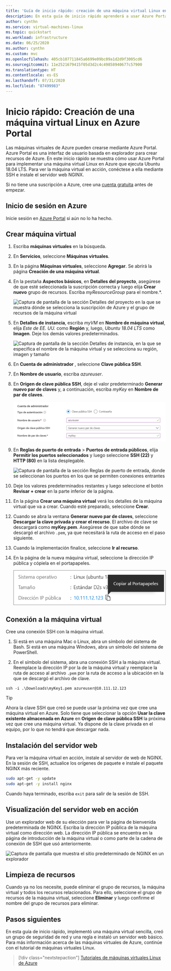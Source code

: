 ```yaml
---
title: 'Guía de inicio rápido: creación de una máquina virtual Linux en el Azure Portal'
description: En esta guía de inicio rápido aprenderá a usar Azure Portal para crear una máquina virtual Linux.
author: cynthn
ms.service: virtual-machines-linux
ms.topic: quickstart
ms.workload: infrastructure
ms.date: 06/25/2020
ms.author: cynthn
ms.custom: mvc
ms.openlocfilehash: 405cb107711845a6699e09bc09a1d2d9f3005cd6
ms.sourcegitcommit: 11e2521679415f05d3d2c4c49858940677c57900
ms.translationtype: HT
ms.contentlocale: es-ES
ms.lasthandoff: 07/31/2020
ms.locfileid: "87499983"
---
```

# <a name="quickstart-create-a-linux-virtual-machine-in-the-azure-portal"></a>Inicio rápido: Creación de una máquina virtual Linux en Azure Portal

Las máquinas virtuales de Azure pueden crearse mediante Azure Portal. Azure Portal es una interfaz de usuario basada en explorador para crear recursos de Azure. En este inicio rápido se muestra cómo usar Azure Portal para implementar una máquina virtual Linux en Azure que ejecuta Ubuntu 18.04 LTS. Para ver la máquina virtual en acción, conéctese a ella mediante SSH e instale el servidor web NGINX.

Si no tiene una suscripción a Azure, cree una [cuenta gratuita](https://azure.microsoft.com/free/?WT.mc_id=A261C142F) antes de empezar.

## <a name="sign-in-to-azure"></a>Inicio de sesión en Azure

Inicie sesión en [Azure Portal](https://portal.azure.com) si aún no lo ha hecho.

## <a name="create-virtual-machine"></a>Crear máquina virtual

1. Escriba **máquinas virtuales** en la búsqueda.
1. En **Servicios**, seleccione **Máquinas virtuales**.
1. En la página **Máquinas virtuales**, seleccione **Agregar**. Se abrirá la página **Creación de una máquina virtual**.
1. En la pestaña **Aspectos básicos**, en **Detalles del proyecto**, asegúrese de que esté seleccionada la suscripción correcta y luego elija **Crear nuevo** grupo de recursos. Escriba *myResourceGroup* para el nombre.*. 

    ![Captura de pantalla de la sección Detalles del proyecto en la que se muestra dónde se selecciona la suscripción de Azure y el grupo de recursos de la máquina virtual](./media/quick-create-portal/project-details.png)

1. En **Detalles de instancia**, escriba *myVM* en **Nombre de máquina virtual**, elija *Este de EE. UU.* como **Región** y, luego, *Ubuntu 18.04 LTS* como **Imagen**. Deje los demás valores predeterminados.

    ![Captura de pantalla de la sección Detalles de instancia, en la que se especifica el nombre de la máquina virtual y se selecciona su región, imagen y tamaño](./media/quick-create-portal/instance-details.png)

1. En **Cuenta de administrador** , seleccione **Clave pública SSH**.

1. En **Nombre de usuario**, escriba *azureuser*.

1. En **Origen de clave pública SSH**, deje el valor predeterminado **Generar nuevo par de claves** y, a continuación, escriba *myKey* en **Nombre de par de claves**.

    ![Captura de pantalla de la sección Cuenta de administrador, en la que se selecciona un tipo de autenticación y se especifican las credenciales del administrador](./media/quick-create-portal/administrator-account.png)

1. En **Reglas de puerto de entrada** > **Puertos de entrada públicos**, elija **Permitir los puertos seleccionados** y luego seleccione **SSH (22)** y **HTTP (80)** en la lista desplegable. 

    ![Captura de pantalla de la sección Reglas de puerto de entrada, donde se seleccionan los puertos en los que se permiten conexiones entrantes](./media/quick-create-portal/inbound-port-rules.png)

1. Deje los valores predeterminados restantes y luego seleccione el botón **Revisar + crear** en la parte inferior de la página.

1. En la página **Crear una máquina virtual** verá los detalles de la máquina virtual que va a crear. Cuando esté preparado, seleccione **Crear**.

1. Cuando se abra la ventana **Generar nuevo par de claves**, seleccione **Descargar la clave privada y crear el recurso**. El archivo de clave se descargará como **myKey.pem**. Asegúrese de que sabe dónde se descargó el archivo `.pem`, ya que necesitará la ruta de acceso en el paso siguiente.

1. Cuando la implementación finalice, seleccione **Ir al recurso**.

1. En la página de la nueva máquina virtual, seleccione la dirección IP pública y cópiela en el portapapeles.


    ![Captura de pantalla en que se muestra cómo copiar la dirección IP de la máquina virtual](./media/quick-create-portal/ip-address.png)

## <a name="connect-to-virtual-machine"></a>Conexión a la máquina virtual

Cree una conexión SSH con la máquina virtual.

1. Si está en una máquina Mac o Linux, abra un símbolo del sistema de Bash. Si está en una máquina Windows, abra un símbolo del sistema de PowerShell. 

1. En el símbolo del sistema, abra una conexión SSH a la máquina virtual. Reemplace la dirección IP por la de la máquina virtual y reemplace la ruta de acceso al archivo `.pem` por la ruta de acceso a la ubicación en la que se descargó el archivo de clave.

```console
ssh -i .\Downloads\myKey1.pem azureuser@10.111.12.123
```

> [!TIP]
> Ahora la clave SSH que creó se puede usar la próxima vez que cree una máquina virtual en Azure. Solo tiene que seleccionar la opción **Usar la clave existente almacenada en Azure** en **Origen de clave pública SSH** la próxima vez que cree una máquina virtual. Ya dispone de la clave privada en el equipo, por lo que no tendrá que descargar nada.

## <a name="install-web-server"></a>Instalación del servidor web

Para ver la máquina virtual en acción, instale al servidor de web de NGINX. En la sesión de SSH, actualice los orígenes de paquete e instale el paquete NGINX más reciente.

```bash
sudo apt-get -y update
sudo apt-get -y install nginx
```

Cuando haya terminado, escriba `exit` para salir de la sesión de SSH.


## <a name="view-the-web-server-in-action"></a>Visualización del servidor web en acción

Use un explorador web de su elección para ver la página de bienvenida predeterminada de NGINX. Escriba la dirección IP pública de la máquina virtual como dirección web. La dirección IP pública se encuentra en la página de introducción de la máquina virtual o como parte de la cadena de conexión de SSH que usó anteriormente.

![Captura de pantalla que muestra el sitio predeterminado de NGINX en un explorador](./media/quick-create-portal/nginx.png)

## <a name="clean-up-resources"></a>Limpieza de recursos

Cuando ya no los necesite, puede eliminar el grupo de recursos, la máquina virtual y todos los recursos relacionados. Para ello, seleccione el grupo de recursos de la máquina virtual, seleccione **Eliminar** y luego confirme el nombre del grupo de recursos para eliminar.

## <a name="next-steps"></a>Pasos siguientes

En esta guía de inicio rápido, implementó una máquina virtual sencilla, creó un grupo de seguridad de red y una regla e instaló un servidor web básico. Para más información acerca de las máquinas virtuales de Azure, continúe con el tutorial de máquinas virtuales Linux.

> [!div class="nextstepaction"]
> [Tutoriales de máquinas virtuales Linux de Azure](./tutorial-manage-vm.md)
